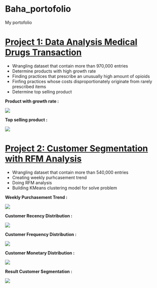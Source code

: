 # Baha_portofolio
My portofolio

# [Project 1: Data Analysis Medical Drugs Transaction](https://github.com/bahategar/WQU-Applied-DS1-dw-project-based)
* Wrangling dataset that contain more than 970,000 entries
* Determine products with high growth rate
* Finding practices that prescribe an unusually high amount of opioids
* Finfing practices whose costs disproportionately originate from rarely prescribed items
* Determine top selling product

**Product with growth rate :**

<img src="https://github.com/bahategar/Baha_portofolio/blob/main/images/P1-fig1.png?raw=true">

**Top selling product :**

<img src="https://github.com/bahategar/Baha_portofolio/blob/main/images/P1-fig2.png?raw=true">


# [Project 2: Customer Segmentation with RFM Analysis](https://github.com/bahategar/DigitalSkola-RFMAnalysis-OnlineRetail-)
* Wrangling dataset that contain more than 540,000 entries
* Creating weekly purhcasement trend
* Doing RFM analysis
* Building KMeans clustering model for solve problem

**Weekly Purchasement Trend :**

<img src="https://github.com/bahategar/Baha_portofolio/blob/main/images/P2-fig1.png?raw=true">

**Customer Recency Distribution :**

<img src="https://github.com/bahategar/Baha_portofolio/blob/main/images/P2-fig2.png?raw=true">

**Customer Frequency Distribution :**

<img src="https://github.com/bahategar/Baha_portofolio/blob/main/images/P2-fig3.png?raw=true">

**Customer Monetary Distribution :**

<img src="https://github.com/bahategar/Baha_portofolio/blob/main/images/P2-fig4.png?raw=true">

**Result Customer Segmentation :**

<img src="https://github.com/bahategar/Baha_portofolio/blob/main/images/P2-fig5.png?raw=true">


